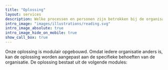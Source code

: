 ```yaml
---
title: "Oplossing"
layout: services
description: Welke processen en personen zijn betrokken bij de organisatie en uitvoering van activiteiten?
intro_image: "images/illustrations/reading.svg"
intro_image_absolute: true
intro_image_hide_on_mobile: true
show_call_box: true
---
```


Onze oplossing is modulair opgebouwd. Omdat iedere organisatie anders is, kan de oplossing worden aangepast aan de specifieke behoeften van de organisatie. De oplossing bestaat uit de volgende modules:


